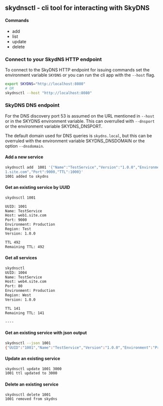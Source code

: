 ## skydnsctl - cli tool for interacting with SkyDNS

#### Commands
* add
* list
* update
* delete


### Connect to your SkydNS HTTP endpoint
To connect to the SkyDNS HTTP endpoint for issuing commands set the environment 
variable `SKYDNS` or you can run the cli app with the `--host` flag.

```bash
export SKYDNS="http://localhost:8080"
# OR
skydnsctl --host "http://localhost:8080"
```

### SkyDNS DNS endpoint

For the DNS discovery port 53 is assumed on the URL mentioned in `--host` or in 
the SKYDNS environment variable. This can overrulled with `--dnsport` or the environment
variable SKYDNS_DNSPORT.

The default domain used for DNS queries is `skydns.local`, but this can be overruled with the
environment variable SKYDNS_DNSDOMAIN or the option `--dnsdomain`.

#### Add a new service

```bash
skydnsctl add  1001 '{"Name":"TestService","Version":"1.0.0","Environment":"Production","Region":"Test","Host":"web
1.site.com","Port":9000,"TTL":1000}'
1001 added to skydns
```

#### Get an existing service by UUID

```bash
skydnsctl 1001

UUID: 1001
Name: TestService
Host: web1.site.com
Port: 9000
Environment: Production
Region: Test
Version: 1.0.0

TTL 492
Remaining TTL: 492
```

#### Get all services

```bash
skydnsctl
UUID: 1004
Name: TestService
Host: web4.site.com
Port: 80
Environment: Production
Region: West
Version: 1.0.0

TTL 141
Remaining TTL: 141

----
```

#### Get an existing service with json output

```bash
skydnsctl --json 1001
{"UUID":"1001","Name":"TestService","Version":"1.0.0","Environment":"Production","Region":"Test","Host":"web1.site.com","Port":9000,"TTL":987,"Expires":"2014-01-17T23:09:19.827085688-08:00"}
```

#### Update an existing service

```bash
skydnsctl update 1001 3000
1001 ttl updated to 3000
```

#### Delete an existing service

```bash
skydnsctl delete 1001
1001 removed from skydns
```
